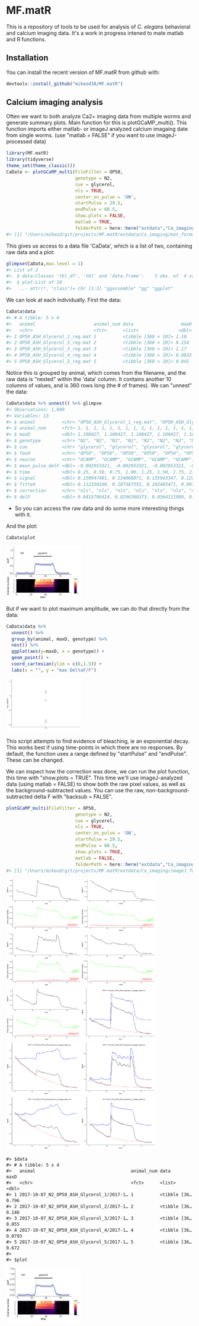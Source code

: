 
<!-- README.md is generated from README.Rmd. Please edit that file -->
MF.matR
=======

This is a repository of tools to be used for analysis of <i>C. elegans</i> behavioral and calcium imaging data. It's a work in progress intened to mate matlab and R functions.

Installation
------------

You can install the recent version of MF.matR from github with:

``` r
devtools::install_github("mikeod38/MF.matR")
```

Calcium imaging analysis
------------------------

Often we want to both analyze Ca2+ imaging data from multiple worms and generate summary plots. Main function for this is plotGCaMP\_multi(). This function imports either matlab- or imageJ analyzed calcium imagaing date from single worms. (use "matlab = FALSE" if you want to use imageJ-processed data)

``` r
library(MF.matR)
library(tidyverse)
theme_set(theme_classic())
CaData <- plotGCaMP_multi(FileFilter = OP50,
                          genotype = N2,
                          cue = glycerol,
                          nls = TRUE,
                          center_on_pulse = 'ON',
                          startPulse = 29.5,
                          endPulse = 60.5,
                          show.plots = FALSE,
                          matlab = TRUE,
                          folderPath = here::here("extdata","Ca_imaging","mat_format"))
#> [1] "/Users/mikeod/git/projects/MF.matR/extdata/Ca_imaging/mat_format"
```

This gives us access to a data file 'CaData', which is a list of two, containing raw data and a plot:

``` r
glimpse(CaData,max.level = 1)
#> List of 2
#>  $ data:Classes 'tbl_df', 'tbl' and 'data.frame':    5 obs. of  4 variables:
#>  $ plot:List of 10
#>   ..- attr(*, "class")= chr [1:3] "ggassemble" "gg" "ggplot"
```

We can look at each individually. First the data:

``` r
CaData$data
#> # A tibble: 5 x 4
#>   animal                      animal_num data                  maxD
#>   <chr>                       <fct>      <list>               <dbl>
#> 1 OP50_ASH_Glycerol_1_reg.mat 1          <tibble [360 × 10]> 1.10  
#> 2 OP50_ASH_Glycerol_2_reg.mat 2          <tibble [360 × 10]> 0.154 
#> 3 OP50_ASH_Glycerol_3_reg.mat 3          <tibble [360 × 10]> 1.17  
#> 4 OP50_ASH_Glycerol_4_reg.mat 4          <tibble [360 × 10]> 0.0832
#> 5 OP50_ASH_Glycerol_5_reg.mat 5          <tibble [360 × 10]> 0.845
```

Notice this is grouped by animal, which comes from the filename, and the raw data is "nested" within the 'data' column. It contains another 10 columns of values, and is 360 rows long (the \# of frames). We can "unnest" the data:

``` r
CaData$data %>% unnest() %>% glimpse
#> Observations: 1,800
#> Variables: 13
#> $ animal          <chr> "OP50_ASH_Glycerol_1_reg.mat", "OP50_ASH_Glyce...
#> $ animal_num      <fct> 1, 1, 1, 1, 1, 1, 1, 1, 1, 1, 1, 1, 1, 1, 1, 1...
#> $ maxD            <dbl> 1.100427, 1.100427, 1.100427, 1.100427, 1.1004...
#> $ genotype        <chr> "N2", "N2", "N2", "N2", "N2", "N2", "N2", "N2"...
#> $ cue             <chr> "glycerol", "glycerol", "glycerol", "glycerol"...
#> $ food            <chr> "OP50", "OP50", "OP50", "OP50", "OP50", "OP50"...
#> $ neuron          <chr> "GCAMP", "GCAMP", "GCAMP", "GCAMP", "GCAMP", "...
#> $ mean_pulse_delF <dbl> -0.002953321, -0.002953321, -0.002953321, -0.0...
#> $ time            <dbl> 0.25, 0.50, 0.75, 1.00, 1.25, 1.50, 1.75, 2.00...
#> $ signal          <dbl> 0.150947481, 0.134068071, 0.135943347, 0.12261...
#> $ fitted          <dbl> 0.112330160, 0.107387355, 0.102485471, 0.09762...
#> $ correction      <chr> "nls", "nls", "nls", "nls", "nls", "nls", "nls...
#> $ delF            <dbl> 0.0415706424, 0.0296340373, 0.0364111980, 0.02...
```

-   So you can access the raw data and do some more interesting things with it.

And the plot:

``` r
CaData$plot
```

<img src="man/figures/README-unnamed-chunk-5-1.png" width="40%" />

But if we want to plot maximum amplitude, we can do that directly from the data:

``` r
CaData$data %>%
  unnest() %>% 
  group_by(animal, maxD, genotype) %>%
  nest() %>% 
  ggplot(aes(y=maxD, x = genotype)) +
  geom_point() +
  coord_cartesian(ylim = c(0,1.5)) +
  labs(x = "", y = "max DeltaF/F")
```

<img src="man/figures/README-unnamed-chunk-6-1.png" width="40%" />

This script attempts to find evidence of bleaching, ie an exponential decay. This works best if using time-points in which there are no responses. By default, the function uses a range defined by "startPulse" and "endPulse". These can be changed.

We can inspect how the correction was done, we can run the plot function, this time with "show.plots = TRUE". This time we'll use imageJ-analyzed data (using matlab = FALSE) to show both the raw pixel values, as well as the background-subtracted values. You can use the raw, non-background-subtracted delta F with "backsub = FALSE".

``` r
plotGCaMP_multi(FileFilter = OP50,
                          genotype = N2,
                          cue = glycerol,
                          nls = TRUE,
                          center_on_pulse = 'ON',
                          startPulse = 29.5,
                          endPulse = 60.5,
                          show.plots = TRUE,
                          matlab = FALSE,
                          folderPath = here::here("extdata","Ca_imaging","imageJ_format"))
#> [1] "/Users/mikeod/git/projects/MF.matR/extdata/Ca_imaging/imageJ_format"
```

<img src="man/figures/README-unnamed-chunk-7-1.png" width="40%" /><img src="man/figures/README-unnamed-chunk-7-2.png" width="40%" /><img src="man/figures/README-unnamed-chunk-7-3.png" width="40%" /><img src="man/figures/README-unnamed-chunk-7-4.png" width="40%" /><img src="man/figures/README-unnamed-chunk-7-5.png" width="40%" /><img src="man/figures/README-unnamed-chunk-7-6.png" width="40%" /><img src="man/figures/README-unnamed-chunk-7-7.png" width="40%" /><img src="man/figures/README-unnamed-chunk-7-8.png" width="40%" /><img src="man/figures/README-unnamed-chunk-7-9.png" width="40%" /><img src="man/figures/README-unnamed-chunk-7-10.png" width="40%" />

    #> $data
    #> # A tibble: 5 x 4
    #>   animal                                    animal_num data           maxD
    #>   <chr>                                     <fct>      <list>        <dbl>
    #> 1 2017-10-07_N2_OP50_ASH_Glycerol_1/2017-1… 1          <tibble [36… 0.796 
    #> 2 2017-10-07_N2_OP50_ASH_Glycerol_2/2017-1… 2          <tibble [36… 0.146 
    #> 3 2017-10-07_N2_OP50_ASH_Glycerol_3/2017-1… 3          <tibble [36… 0.855 
    #> 4 2017-10-07_N2_OP50_ASH_Glycerol_4/2017-1… 4          <tibble [36… 0.0793
    #> 5 2017-10-07_N2_OP50_ASH_Glycerol_5/2017-1… 5          <tibble [36… 0.672 
    #> 
    #> $plot

<img src="man/figures/README-unnamed-chunk-7-11.png" width="40%" />
